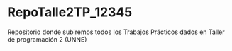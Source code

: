 # RepoTalle2TP_12345
Repositorio donde subiremos todos los Trabajos Prácticos dados en Taller de programación 2 (UNNE)
